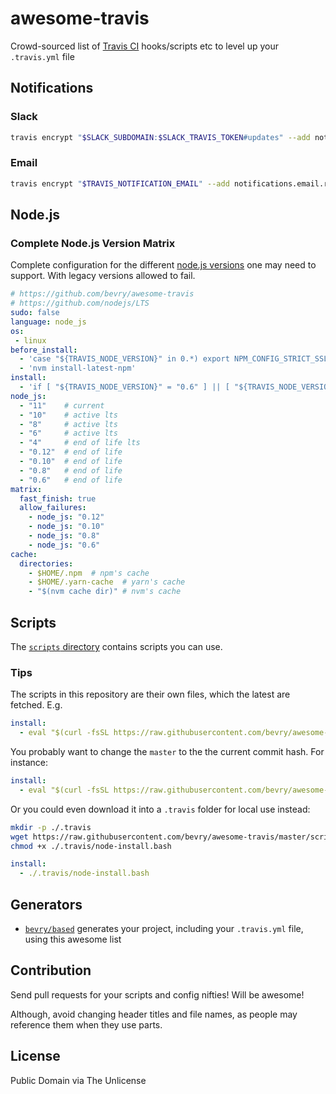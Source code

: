 # awesome-travis

Crowd-sourced list of [Travis CI](https://travis-ci.org) hooks/scripts etc to level up your `.travis.yml` file


## Notifications

### Slack

``` bash
travis encrypt "$SLACK_SUBDOMAIN:$SLACK_TRAVIS_TOKEN#updates" --add notifications.slack
```


### Email

``` bash
travis encrypt "$TRAVIS_NOTIFICATION_EMAIL" --add notifications.email.recipients
```


## Node.js

### Complete Node.js Version Matrix

Complete configuration for the different [node.js versions](https://github.com/nodejs/LTS) one may need to support. With legacy versions allowed to fail.

``` yaml
# https://github.com/bevry/awesome-travis
# https://github.com/nodejs/LTS
sudo: false
language: node_js
os:
 - linux
before_install:
  - 'case "${TRAVIS_NODE_VERSION}" in 0.*) export NPM_CONFIG_STRICT_SSL=false ;; esac'
  - 'nvm install-latest-npm'
install:
  - 'if [ "${TRAVIS_NODE_VERSION}" = "0.6" ] || [ "${TRAVIS_NODE_VERSION}" = "0.9" ]; then nvm install --latest-npm 0.8 && npm install && nvm use "${TRAVIS_NODE_VERSION}"; else npm install; fi;'
node_js:
  - "11"    # current
  - "10"    # active lts
  - "8"     # active lts
  - "6"     # active lts
  - "4"     # end of life lts
  - "0.12"  # end of life
  - "0.10"  # end of life
  - "0.8"   # end of life
  - "0.6"   # end of life
matrix:
  fast_finish: true
  allow_failures:
    - node_js: "0.12"
    - node_js: "0.10"
    - node_js: "0.8"
    - node_js: "0.6"
cache:
  directories:
    - $HOME/.npm  # npm's cache
    - $HOME/.yarn-cache  # yarn's cache
    - "$(nvm cache dir)" # nvm's cache
```


## Scripts

The [`scripts` directory](https://github.com/bevry/awesome-travis/tree/master/scripts) contains scripts you can use.


### Tips

The scripts in this repository are their own files, which the latest are fetched. E.g.

``` yaml
install:
  - eval "$(curl -fsSL https://raw.githubusercontent.com/bevry/awesome-travis/master/scripts/node-install.bash)"
```

You probably want to change the `master` to the the current commit hash. For instance:

``` yaml
install:
  - eval "$(curl -fsSL https://raw.githubusercontent.com/bevry/awesome-travis/some-commit-hash-instead/scripts/node-install.bash)"
```

Or you could even download it into a `.travis` folder for local use instead:

``` bash
mkdir -p ./.travis
wget https://raw.githubusercontent.com/bevry/awesome-travis/master/scripts/node-install.bash ./.travis/node-install.bash
chmod +x ./.travis/node-install.bash
```

``` yaml
install:
  - ./.travis/node-install.bash
```

## Generators

- [`bevry/based`](https://github.com/bevry/based) generates your project, including your `.travis.yml` file, using this awesome list


## Contribution

Send pull requests for your scripts and config nifties! Will be awesome!

Although, avoid changing header titles and file names, as people may reference them when they use parts.


## License

Public Domain via The Unlicense
